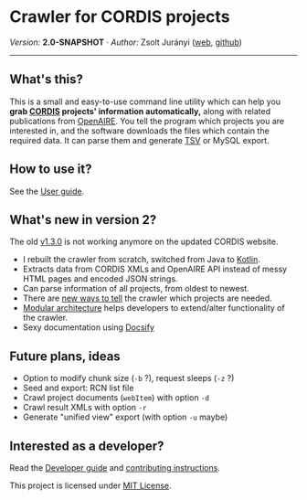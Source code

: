 # Crawler for CORDIS projects

*Version:* **2.0-SNAPSHOT** &middot; *Author:* Zsolt Jurányi ([web][www], [github][github])

---

## What's this?

This is a small and easy-to-use command line utility which can help you **grab [CORDIS][cordis] projects' information automatically,** along with related publications from [OpenAIRE][oaa]. You tell the program which projects you are interested in, and the software downloads the files which contain the required data. It can parse them and generate [TSV][tsv] or MySQL export.



## How to use it?

See the [User guide](USER_GUIDE.md).



## What's new in version 2?

The old [v1.3.0](https://github.com/juzraai/cordis-projects-crawler/releases/tag/v1.3.0) is not working anymore on the updated CORDIS website.

* I rebuilt the crawler from scratch, switched from Java to [Kotlin][kotlin].
* Extracts data from CORDIS XMLs and OpenAIRE API instead of messy HTML pages and encoded JSON strings.
* Can parse information of all projects, from oldest to newest.
* There are [new ways to tell](USER_GUIDE.md#seed) the crawler which projects are needed.
* [Modular architecture](DEVELOPER_GUIDE.md#modules) helps developers to extend/alter functionality of the crawler.
* Sexy documentation using [Docsify][docsify]



## Future plans, ideas

* Option to modify chunk size (`-b` ?), request sleeps (`-z` ?)
* Seed and export: RCN list file
* Crawl project documents (`webItem`) with option `-d`
* Crawl result XMLs with option `-r`
* Generate "unified view" export (with option `-u` maybe)



## Interested as a developer?

Read the [Developer guide](DEVELOPER_GUIDE.md) and [contributing instructions](CONTRIBUTING.md).

This project is licensed under [MIT License](LICENSE.md).



[cordis]: https://cordis.europa.eu/
[docsify]: https://docsify.js.org/#/quickstart
[github]: http://github.com/juzraai
[kotlin]: https://kotlinlang.org/
[oaa]: http://api.openaire.eu/
[release]: https://github.com/juzraai/cordis-projects-crawler/releases/latest
[tsv]: https://en.wikipedia.org/wiki/Tab-separated_values
[www]: http://juzraai.github.io/